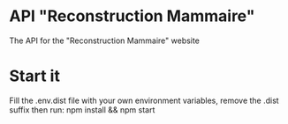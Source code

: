 # API "Reconstruction Mammaire"
The API for the "Reconstruction Mammaire" website

# Start it
Fill the .env.dist file with your own environment variables, remove the .dist suffix then run: npm install && npm start